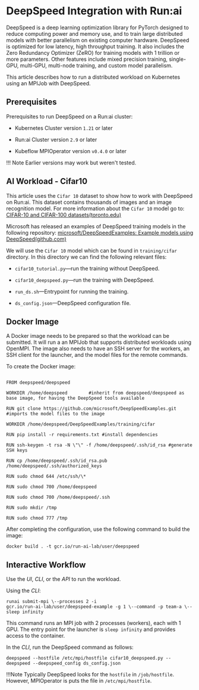# DeepSpeed Integration with Run:ai

DeepSpeed is a deep learning optimization library for PyTorch designed to reduce computing power and memory use, and to train large distributed models with better parallelism on existing computer hardware. DeepSpeed is optimized for low latency, high throughput training. It also includes the Zero Redundancy Optimizer (ZeRO) for training models with 1 trillion or more parameters. Other features include mixed precision training, single-GPU, multi-GPU, multi-node training, and custom model parallelism.

This article describes how to run a distributed workload on Kubernetes using an MPIJob with
DeepSpeed.

## Prerequisites

Prerequisites to run DeepSpeed on a Run:ai cluster:

* Kubernetes Cluster version `1.21` or later

* Run:ai Cluster version `2.9` or later

* Kubeflow MPIOperator version `v0.4.0` or later

!!! Note
    Earlier versions may work but weren't tested.

## AI Workload - Cifar10

This article uses the  `Cifar 10` dataset to show how to work with DeepSpeed on Run:ai. This dataset contains thousands of images and an image recognition model. For more information about the `Cifar 10` model go to: [CIFAR-10 and CIFAR-100 datasets(toronto.edu)](https://www.cs.toronto.edu/~kriz/cifar.html)

Microsoft has released an examples of DeepSpeed training models in the following repository: [microsoft/DeepSpeedExamples:
Example models using DeepSpeed(github.com)](https://github.com/microsoft/DeepSpeedExamples)

We will use the `Cifar 10` model which can be found in `training/cifar`
directory. In this directory we can find the following relevant files:

* `cifar10_tutorial.py`&mdash;run the training without DeepSpeed.

* `cifar10_deepspeed.py`&mdash;run the training with DeepSpeed.

* `run_ds.sh`&mdash;Entrypoint for running the training.

* `ds_config.json`&mdash;DeepSpeed configuration file.

## Docker Image

A Docker image needs to be prepared so that the workload can be submitted. It will run a an MPIJob that supports distributed workloads using OpenMPI. The image also needs to have an SSH server for the workers, an SSH client for the launcher, and the model files for the remote commands.

To create the Docker image:

```console

FROM deepspeed/deepspeed

WORKDIR /home/deepspeed        #inherit from deepspeed/deepspeed as base image, for having the DeepSpeed tools available

RUN git clone https://github.com/microsoft/DeepSpeedExamples.git #imports the model files to the image

WORKDIR /home/deepspeed/DeepSpeedExamples/training/cifar

RUN pip install -r requirements.txt #install dependencies

RUN ssh-keygen -t rsa -N \"\" -f /home/deepspeed/.ssh/id_rsa #generate SSH keys

RUN cp /home/deepspeed/.ssh/id_rsa.pub
/home/deepspeed/.ssh/authorized_keys

RUN sudo chmod 644 /etc/ssh/\*

RUN sudo chmod 700 /home/deepspeed

RUN sudo chmod 700 /home/deepspeed/.ssh

RUN sudo mkdir /tmp

RUN sudo chmod 777 /tmp
```

After completing the configuration, use the following command to build the image:

```cli
docker build . -t gcr.io/run-ai-lab/user/deepspeed
```

## Interactive Workflow

Use the *UI*, *CLI*, or the *API* to run the workload.

Using the *CLI*:

```
runai submit-mpi \--processes 2 -i
gcr.io/run-ai-lab/user/deepspeed-example -g 1 \--command -p team-a \--
sleep infinity
```

This command runs an MPI job with 2 processes (workers), each with 1 GPU.
The entry point for the launcher is `sleep infinity` and provides
access to the container.

In the *CLI*, run the DeepSpeed command as follows:

```
deepspeed --hostfile /etc/mpi/hostfile cifar10_deepspeed.py --deepspeed --deepspeed_config ds_config.json
```

!!!Note
    Typically DeepSpeed looks for the `hostfile` in `/job/hostfile`. However, MPIOperator is
puts the file in `/etc/mpi/hostfile`.

